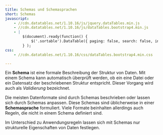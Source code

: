 ```yaml
---
title: Schemas und Schemasprachen
short: Schemas
javascript:
    - //cdn.datatables.net/1.10.16/js/jquery.dataTables.min.js
    - //cdn.datatables.net/1.10.16/js/dataTables.bootstrap4.min.js
    - |
        $(document).ready(function() {
            $('.sortable').DataTable({ paging: false, search: false, info: false });
        } );
css: 
    - //cdn.datatables.net/1.10.16/css/dataTables.bootstrap4.min.css

---
```


Ein **Schema** ist eine formale Beschreibung der Struktur von Daten. Mit einem
Schema kann automatisch überprüft werden, ob ein eine Datei oder ein Datensatz
der beschriebenen Struktur entspricht. Dieser Vorgang wird auch als
*Validierung* bezeichnet.

Die meisten Datenformate sind durch Schemas beschrieben oder lassen sich durch
Schemas anpassen. Diese Schemas sind üblicherweise in einer **Schemasprache**
formuliert. Viele Formate beinhalten allerdings auch Regeln, die nicht in einem
Schema definiert sind.

Im Unterschied zu Anwendungsregeln lassen sich mit Schemas nur strukturelle
Eigenschaften von Daten festlegen. 


<schematable/>
